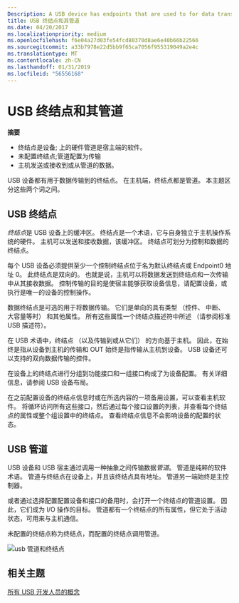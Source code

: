 ```yaml
---
Description: A USB device has endpoints that are used to for data transfers.
title: USB 终结点和其管道
ms.date: 04/20/2017
ms.localizationpriority: medium
ms.openlocfilehash: f6e04a27d03fe54fcd80370d8ae6e40b66b22566
ms.sourcegitcommit: a33b7978e22d5bb9f65ca7056f955319049a2e4c
ms.translationtype: MT
ms.contentlocale: zh-CN
ms.lasthandoff: 01/31/2019
ms.locfileid: "56556168"
---
```

# <a name="usb-endpoints-and-their-pipes"></a>USB 终结点和其管道


**摘要**

-   终结点是设备; 上的硬件管道是宿主端的软件。
-   未配置终结点;管道配置为传输
-   主机发送或接收到或从管道的数据。

USB 设备都有用于数据传输到的终结点。 在主机端，终结点都是管道。 本主题区分这些两个词之间。

## <a name="usb-endpoint"></a>USB 终结点


*终结点*是 USB 设备上的缓冲区。 终结点是一个术语，它与自身独立于主机操作系统的硬件。 主机可以发送和接收数据，该缓冲区。 终结点可划分为控制和数据的终结点。

每个 USB 设备必须提供至少一个控制终结点位于名为默认终结点或 Endpoint0 地址 0。 此终结点是双向的。 也就是说，主机可以将数据发送到终结点和一次传输中从其接收数据。 控制传输的目的是使宿主能够获取设备信息，请配置设备，或执行是唯一的设备的控制操作。

数据终结点是可选的用于将数据传输。 它们是单向的具有类型 （控件、 中断、 大容量等时） 和其他属性。 所有这些属性一个终结点描述符中所述 （请参阅标准 USB 描述符）。

在 USB 术语中，终结点 （以及传输到或从它们） 的方向基于主机。 因此，在始终是指从设备到主机的传输和 OUT 始终是指传输从主机到设备。 USB 设备还可以支持的双向数据传输的控件。

在设备上的终结点进行分组到功能接口和一组接口构成了为设备配置。 有关详细信息，请参阅 USB 设备布局。

在之前配置设备的终结点信息时或在所选内容的一项备用设置，可以查看主机软件。 将循环访问所有这些接口，然后通过每个接口设置的列表，并查看每个终结点的属性或整个组设置中的终结点。 查看终结点信息不会影响设备的配置的状态。

## <a name="usb-pipes"></a>USB 管道


USB 设备和 USB 宿主通过调用一种抽象之间传输数据*管道*。 管道是纯粹的软件术语。 管道与终结点在设备上，并且该终结点具有地址。 管道另一端始终是主控制器。

或者通过选择配置配置设备和接口的备用时，会打开一个终结点的管道设置。 因此，它们成为 I/O 操作的目标。 管道都有一个终结点的所有属性，但它处于活动状态，可用来与主机通信。

未配置的终结点称为终结点，而配置的终结点调用管道。

![usb 管道和终结点](images/endpoints.png)

## <a name="related-topics"></a>相关主题
[所有 USB 开发人员的概念](usb-concepts-for-all-developers.md)  



